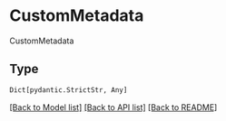 # CustomMetadata

CustomMetadata

## Type
```python
Dict[pydantic.StrictStr, Any]
```


[[Back to Model list]](../../../../README.md#models-v2-link) [[Back to API list]](../../../../README.md#apis-v2-link) [[Back to README]](../../../../README.md)
